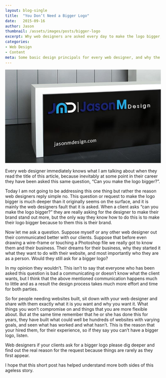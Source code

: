```yaml
---
layout: blog-single
title:  "You Don’t Need a Bigger Logo"
date:   2015-09-16
author: Jason
thumbnail: /assets/images/posts/bigger-logo
excerpt: Why web designers are asked every day to make the logo bigger, and why you should say no.
categories:
- Web Design
- Content
meta: Some basic design principals for every web designer, and why the client isn't always right. From the blog at Jason M Design
---
```


![Jason M Design Big Logo](/assets/images/posts/bigger-logo.jpg)

Every web designer immediately knows what I am talking about when they read the title of this article, because inevitably at some point in their career they have been asked this same question, “Can you make the logo bigger?”.

Today I am not going to be addressing this one thing but rather the reason web designers reply simple no. This question or request to make the logo bigger is much deeper than it originally seems on the surface, and it is mainly the web designers fault that it is asked. When a client asks “can you make the logo bigger?” they are really asking for the designer to make their brand stand out more, but the only way they know how to do this is to make their logo bigger because to them this is their brand.

Now let me ask a question. Suppose myself or any other web designer out their communicated better with our clients. Suppose that before even drawing a wire-frame or touching a Photoshop file we really got to know them and their business. Their dreams for their business, why they started it what they want to do with their website, and most importantly who they are as a person. Would they still ask for a bigger logo?

In my opinion they wouldn’t. This isn’t to say that everyone who has been asked this question is bad a communicating or doesn’t know what the client wants, but I think that the above mentioned communication happens much to little and as a result the design process takes much more effort and time for both parties.

So for people needing websites built, sit down with your web designer and share with them exactly what it is you want and why you want it. What things you won’t compromise on and things that you are more flexible about. But at the same time remember that he or she has done this for years, they have built what could well be hundreds of websites with varying goals, and seen what has worked and what hasn’t. This is the reason that your hired them, for their experience, so if they say you can’t have a bigger logo, listen.

Web designers if your clients ask for a bigger logo please dig deeper and find out the real reason for the request because things are rarely as they first appear.

I hope that this short post has helped understand more both sides of this ageless story.
